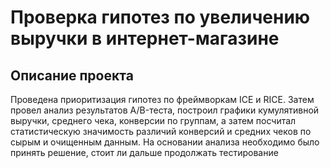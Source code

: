 # Проверка гипотез по увеличению выручки в интернет-магазине
## Описание проекта 
Проведена приоритизация гипотез по фреймворкам ICE и RICE. Затем провел анализ результатов A/B-теста, построил графики кумулятивной выручки, среднего чека, конверсии по группам, а затем посчитал статистическую значимость различий конверсий и средних чеков по сырым и очищенным данным. На основании анализа необходимо было принять решение, стоит ли дальше продолжать тестирование 
